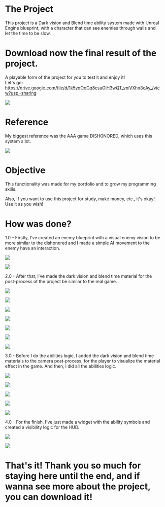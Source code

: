 # The Project

This project is a Dark vision and Blend time ability system made with Unreal Engine blueprint, with a character that can see enemies through walls and let the time to be slow.
# Download now the final result of the project.
A playable form of the project for you to test it and enjoy it! \
Let's go: https://drive.google.com/file/d/1k5yqOoGq8esuOlH3wQT_vniVXhn3eAy_/view?usp=sharing

![](https://github.com/KaykyDeSouzaDias/DarkVision-And-BlendTime-Ability-System-Unreal-Blueprint/blob/main/Images%20%26%20GIFs/DarkVision%26BlendTimeGIF.gif)

# Reference

My biggest reference was the AAA game DISHONORED, which uses this system a lot.

![](https://github.com/KaykyDeSouzaDias/DarkVision-And-BlendTime-Ability-System-Unreal-Blueprint/blob/main/Images%20%26%20GIFs/ExampleGameplayGIF.gif)

# Objective
This functionality was made for my portfolio and to grow my programming skills.

Also, if you want to use this project for study, make money, etc., it's okay! Use it as you wish!

# How was done?

1.0 - Firstly, I've created an enemy blueprint with a visual enemy vision to be more similar to the dishonored and I made a simple AI movement to the enemy have an interaction.

![](https://github.com/KaykyDeSouzaDias/DarkVision-And-BlendTime-Ability-System-Unreal-Blueprint/blob/main/Images%20%26%20GIFs/Image01.JPG)

![](https://github.com/KaykyDeSouzaDias/DarkVision-And-BlendTime-Ability-System-Unreal-Blueprint/blob/main/Images%20%26%20GIFs/Image02.JPG)

2.0 - After that, I've made the dark vision and blend time material for the post-process of the project be similar to the real game.

![](https://github.com/KaykyDeSouzaDias/DarkVision-And-BlendTime-Ability-System-Unreal-Blueprint/blob/main/Images%20%26%20GIFs/Image03.JPG)

![](https://github.com/KaykyDeSouzaDias/DarkVision-And-BlendTime-Ability-System-Unreal-Blueprint/blob/main/Images%20%26%20GIFs/Image04.JPG)

![](https://github.com/KaykyDeSouzaDias/DarkVision-And-BlendTime-Ability-System-Unreal-Blueprint/blob/main/Images%20%26%20GIFs/Image05.JPG)

![](https://github.com/KaykyDeSouzaDias/DarkVision-And-BlendTime-Ability-System-Unreal-Blueprint/blob/main/Images%20%26%20GIFs/Image06.JPG)

![](https://github.com/KaykyDeSouzaDias/DarkVision-And-BlendTime-Ability-System-Unreal-Blueprint/blob/main/Images%20%26%20GIFs/Image07.JPG)

![](https://github.com/KaykyDeSouzaDias/DarkVision-And-BlendTime-Ability-System-Unreal-Blueprint/blob/main/Images%20%26%20GIFs/Image08.JPG)

![](https://github.com/KaykyDeSouzaDias/DarkVision-And-BlendTime-Ability-System-Unreal-Blueprint/blob/main/Images%20%26%20GIFs/Image09.JPG)

3.0 - Before I do the abilities logic, I added the dark vision and blend time materials to the camera post-process, for the player to visualize the material effect in the game. And then, I did all the abilities logic.

![](https://github.com/KaykyDeSouzaDias/DarkVision-And-BlendTime-Ability-System-Unreal-Blueprint/blob/main/Images%20%26%20GIFs/Image10.JPG)

![](https://github.com/KaykyDeSouzaDias/DarkVision-And-BlendTime-Ability-System-Unreal-Blueprint/blob/main/Images%20%26%20GIFs/Image11.JPG)

![](https://github.com/KaykyDeSouzaDias/DarkVision-And-BlendTime-Ability-System-Unreal-Blueprint/blob/main/Images%20%26%20GIFs/Image12.JPG)

![](https://github.com/KaykyDeSouzaDias/DarkVision-And-BlendTime-Ability-System-Unreal-Blueprint/blob/main/Images%20%26%20GIFs/Image13.JPG)

![](https://github.com/KaykyDeSouzaDias/DarkVision-And-BlendTime-Ability-System-Unreal-Blueprint/blob/main/Images%20%26%20GIFs/Image14.JPG)

4.0 - For the finish, I've just made a widget with the ability symbols and created a visibility logic for the HUD.

![](https://github.com/KaykyDeSouzaDias/DarkVision-And-BlendTime-Ability-System-Unreal-Blueprint/blob/main/Images%20%26%20GIFs/Image15.JPG)

![](https://github.com/KaykyDeSouzaDias/DarkVision-And-BlendTime-Ability-System-Unreal-Blueprint/blob/main/Images%20%26%20GIFs/Image16.JPG)

# That's it! Thank you so much for staying here until the end, and if wanna see more about the project, you can download it!
